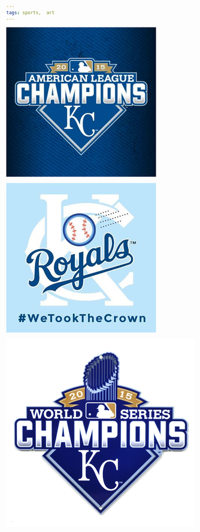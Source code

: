 ```yaml
---
tags: sports,  art
---
```


![royalsal](https://raw.githubusercontent.com/muneer78/muneer78.github.io/master/images/royals2015won.jpeg)

![royalsal](https://raw.githubusercontent.com/muneer78/muneer78.github.io/master/images/royals15.jpeg)

![royalsal](https://raw.githubusercontent.com/muneer78/muneer78.github.io/master/images/royalsws.jpeg)

